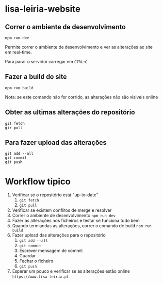 # lisa-leiria-website

## Correr o ambiente de desenvolvimento

`npm run dev`

Permite correr o ambiente de desenvolvimento e ver as alterações ao site em real-time.

Para parar o servidor carregar em `CTRL+C`


## Fazer a build do site

`npm run build`

Nota: se este comando não for corrido, as alterações não são visiveis online

## Obter as ultimas alterações do repositório
```
git fetch
gir pull
```


## Para fazer upload das alterações

```
git add --all
git commit
git push
```

# Workflow típico

1. Verificar se o repositório está "up-to-date"
    1. `git fetch`
    2. `git pull`
2. Verificar se existem conflitos de merge e resolver
3. Correr o ambiente de desenvolvimento `npm run dev`
4. Fazer as alterações nos ficheiros e testar se funciona tudo bem
5. Quando termiandas as alterações, correr o comando de build `npm run build`
6. Fazer upload das alterações para o repositório
    1. `git add --all`
    2. `git commit`
    3. Escrever mensagem de commit
    4. Guardar
    5. Fechar o ficheiro
    6. `git push`
7. Esperar um pouco e verificar se as alterações estão online `https://www.lisa-leiria.pt`

